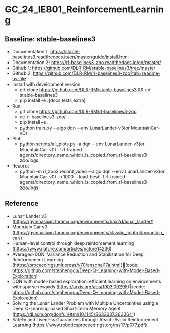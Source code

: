 # GC_24_IE801_ReinforcementLearning

## Baseline: stable-baselines3
- Documentation 1: https://stable-baselines3.readthedocs.io/en/master/guide/install.html
- Documentation 2: https://rl-baselines3-zoo.readthedocs.io/en/master/
- Github 1: https://github.com/DLR-RM/stable-baselines3/tree/master
- Github 2: https://github.com/DLR-RM/rl-baselines3-zoo?tab=readme-ov-file
- Install with development version
	- git clone https://github.com/DLR-RM/stable-baselines3 && cd stable-baselines3
	- pip install -e .[docs,tests,extra]
- Run:
	- git clone https://github.com/DLR-RM/rl-baselines3-zoo
	- cd rl-baselines3-zoo/
	- pip install –e .
	- python train.py --algo dqn --env LunarLander-v3(or MountainCar-v0)
- Plot:
	- python scripts/all_plots.py -a dqn --env LunarLander-v3(or MountainCar-v0) -f rl-trained-agents/directory_name_which_is_copied_from_rl-baselines3-zoo/logs
- Record:
	- python -m rl_zoo3.record_video --algo dqn --env LunarLander-v3(or MountainCar-v0) -n 1000 --load-best -f rl-trained-agents/directory_name_which_is_copied_from_rl-baselines3-zoo/logs

## Reference
- Lunar Lander v3 (https://gymnasium.farama.org/environments/box2d/lunar_lander/)
- Mountain Car v0 (https://gymnasium.farama.org/environments/classic_control/mountain_car/)
- Human-level control through deep reinforcement learning (https://www.nature.com/articles/nature14236)
- Averaged-DQN: Variance Reduction and Stabilization for Deep Reinforcement Learning (https://proceedings.mlr.press/v70/anschel17a.html)(code: https://github.com/stephengou/Deep-Q-Learning-with-Model-Based-Exploration)
- DQN with model-based exploration: efficient learning on environments with sparse rewards (https://arxiv.org/abs/1903.09295)(code: https://github.com/stephengou/Deep-Q-Learning-with-Model-Based-Exploration)
- Solving the Lunar Lander Problem with Multiple Uncertainties using a Deep Q-Learning based Short-Term Memory Agent (https://dl.acm.org/doi/fullHtml/10.1145/3633637.3633641)
- Safety and Liveness Guarantees through Reach-Avoid Reinforcement Learning (https://www.roboticsproceedings.org/rss17/p077.pdf)
